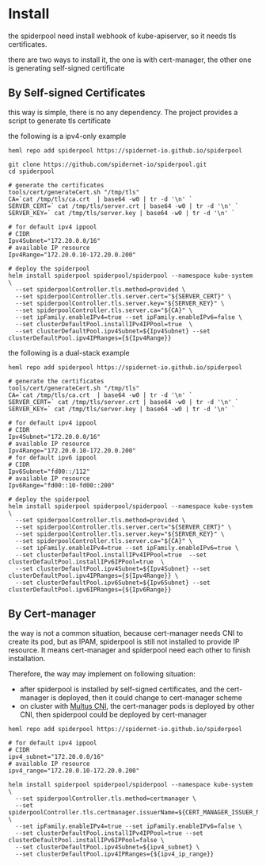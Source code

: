 # Install

the spiderpool need install webhook of kube-apiserver, so it needs tls certificates.

there are two ways to install it, the one is with cert-manager, the other one is generating self-signed certificate

## By Self-signed Certificates

this way is simple, there is no any dependency. The project provides a script to generate tls certificate

the following is a ipv4-only example

```shell
heml repo add spiderpool https://spidernet-io.github.io/spiderpool

git clone https://github.com/spidernet-io/spiderpool.git
cd spiderpool

# generate the certificates
tools/cert/generateCert.sh "/tmp/tls"
CA=`cat /tmp/tls/ca.crt  | base64 -w0 | tr -d '\n' `
SERVER_CERT=` cat /tmp/tls/server.crt | base64 -w0 | tr -d '\n' `
SERVER_KEY=` cat /tmp/tls/server.key | base64 -w0 | tr -d '\n' `

# for default ipv4 ippool
# CIDR
Ipv4Subnet="172.20.0.0/16"
# available IP resource
Ipv4Range="172.20.0.10-172.20.0.200"

# deploy the spiderpool
helm install spiderpool spiderpool/spiderpool --namespace kube-system \
  --set spiderpoolController.tls.method=provided \
  --set spiderpoolController.tls.server.cert="${SERVER_CERT}" \
  --set spiderpoolController.tls.server.key="${SERVER_KEY}" \
  --set spiderpoolController.tls.server.ca="${CA}" \
  --set ipFamily.enableIPv4=true --set ipFamily.enableIPv6=false \
  --set clusterDefaultPool.installIPv4IPPool=true  \
  --set clusterDefaultPool.ipv4Subnet=${Ipv4Subnet} --set clusterDefaultPool.ipv4IPRanges={${Ipv4Range}}
```

the following is a dual-stack example

```shell
heml repo add spiderpool https://spidernet-io.github.io/spiderpool

# generate the certificates
tools/cert/generateCert.sh "/tmp/tls"
CA=`cat /tmp/tls/ca.crt  | base64 -w0 | tr -d '\n' `
SERVER_CERT=` cat /tmp/tls/server.crt | base64 -w0 | tr -d '\n' `
SERVER_KEY=` cat /tmp/tls/server.key | base64 -w0 | tr -d '\n' `

# for default ipv4 ippool
# CIDR
Ipv4Subnet="172.20.0.0/16"
# available IP resource
Ipv4Range="172.20.0.10-172.20.0.200"
# for default ipv6 ippool
# CIDR
Ipv6Subnet="fd00::/112"
# available IP resource
Ipv6Range="fd00::10-fd00::200"

# deploy the spiderpool
helm install spiderpool spiderpool/spiderpool --namespace kube-system \
  --set spiderpoolController.tls.method=provided \
  --set spiderpoolController.tls.server.cert="${SERVER_CERT}" \
  --set spiderpoolController.tls.server.key="${SERVER_KEY}" \
  --set spiderpoolController.tls.server.ca="${CA}" \
  --set ipFamily.enableIPv4=true --set ipFamily.enableIPv6=true \
  --set clusterDefaultPool.installIPv4IPPool=true  --set clusterDefaultPool.installIPv6IPPool=true  \
  --set clusterDefaultPool.ipv4Subnet=${Ipv4Subnet} --set clusterDefaultPool.ipv4IPRanges={${Ipv4Range}} \
  --set clusterDefaultPool.ipv6Subnet=${Ipv6Subnet} --set clusterDefaultPool.ipv6IPRanges={${Ipv6Range}}
```

## By Cert-manager

the way is not a common situation, because cert-manager needs CNI to create its pod,
but as IPAM, spiderpool is still not installed to provide IP resource. It means cert-manager and spiderpool need each other to finish installation.

Therefore, the way may implement on following situation:

- after spiderpool is installed by self-signed certificates, and the cert-manager is deployed, then it could change to cert-manager scheme
- on cluster with [Multus CNI](https://github.com/k8snetworkplumbingwg/multus-cni), the cert-manager pods is deployed by other CNI, then spiderpool could be deployed by cert-manager

```shell
heml repo add spiderpool https://spidernet-io.github.io/spiderpool

# for default ipv4 ippool
# CIDR
ipv4_subnet="172.20.0.0/16"
# available IP resource
ipv4_range="172.20.0.10-172.20.0.200"

helm install spiderpool spiderpool/spiderpool --namespace kube-system \
  --set spiderpoolController.tls.method=certmanager \
  --set spiderpoolController.tls.certmanager.issuerName=${CERT_MANAGER_ISSUER_NAME} \
  --set ipFamily.enableIPv4=true --set ipFamily.enableIPv6=false \
  --set clusterDefaultPool.installIPv4IPPool=true --set clusterDefaultPool.installIPv6IPPool=false \
  --set clusterDefaultPool.ipv4Subnet=${ipv4_subnet} \
  --set clusterDefaultPool.ipv4IPRanges={${ipv4_ip_range}}
```
